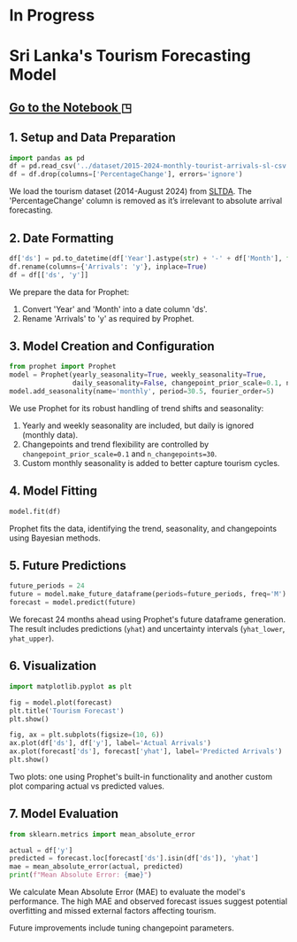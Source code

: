 # In Progress
# Sri Lanka's Tourism Forecasting Model

## [Go to the Notebook ◳](https://github.com/dev-achintha/Sri_Lanka-Tourism_Forcasting_Model/blob/prophet/notebooks/Sri_Lankan_TourismForecastModel_Prophet.ipynb)

## 1. Setup and Data Preparation

```python
import pandas as pd
df = pd.read_csv('../dataset/2015-2024-monthly-tourist-arrivals-sl-csv.csv')
df = df.drop(columns=['PercentageChange'], errors='ignore')
```

We load the tourism dataset (2014-August 2024) from [SLTDA](https://www.sltda.gov.lk/en/monthly-tourist-arrivals-reports). The 'PercentageChange' column is removed as it’s irrelevant to absolute arrival forecasting.

## 2. Date Formatting

```python
df['ds'] = pd.to_datetime(df['Year'].astype(str) + '-' + df['Month'], format='%Y-%B')
df.rename(columns={'Arrivals': 'y'}, inplace=True)
df = df[['ds', 'y']]
```

We prepare the data for Prophet:
1. Convert 'Year' and 'Month' into a date column 'ds'.
2. Rename 'Arrivals' to 'y' as required by Prophet.

## 3. Model Creation and Configuration

```python
from prophet import Prophet
model = Prophet(yearly_seasonality=True, weekly_seasonality=True,
                daily_seasonality=False, changepoint_prior_scale=0.1, n_changepoints=30)
model.add_seasonality(name='monthly', period=30.5, fourier_order=5)
```

We use Prophet for its robust handling of trend shifts and seasonality:
1. Yearly and weekly seasonality are included, but daily is ignored (monthly data).
2. Changepoints and trend flexibility are controlled by `changepoint_prior_scale=0.1` and `n_changepoints=30`.
3. Custom monthly seasonality is added to better capture tourism cycles.

## 4. Model Fitting

```python
model.fit(df)
```

Prophet fits the data, identifying the trend, seasonality, and changepoints using Bayesian methods.

## 5. Future Predictions

```python
future_periods = 24
future = model.make_future_dataframe(periods=future_periods, freq='M')
forecast = model.predict(future)
```

We forecast 24 months ahead using Prophet's future dataframe generation. The result includes predictions (`yhat`) and uncertainty intervals (`yhat_lower`, `yhat_upper`).

## 6. Visualization

```python
import matplotlib.pyplot as plt

fig = model.plot(forecast)
plt.title('Tourism Forecast')
plt.show()

fig, ax = plt.subplots(figsize=(10, 6))
ax.plot(df['ds'], df['y'], label='Actual Arrivals')
ax.plot(forecast['ds'], forecast['yhat'], label='Predicted Arrivals')
plt.show()
```

Two plots: one using Prophet's built-in functionality and another custom plot comparing actual vs predicted values.

## 7. Model Evaluation

```python
from sklearn.metrics import mean_absolute_error

actual = df['y']
predicted = forecast.loc[forecast['ds'].isin(df['ds']), 'yhat']
mae = mean_absolute_error(actual, predicted)
print(f"Mean Absolute Error: {mae}")
```

We calculate Mean Absolute Error (MAE) to evaluate the model's performance. The high MAE and observed forecast issues suggest potential overfitting and missed external factors affecting tourism.

Future improvements include tuning changepoint parameters.
